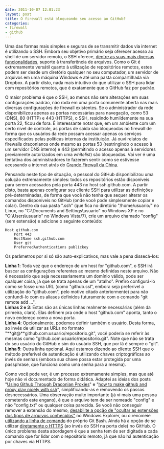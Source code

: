 ```yaml
---
date: 2011-10-07 12:01:23
layout: post
title: O firewall está bloqueando seu acesso ao GitHub?
categories:
- firewall
- github
---
```


Uma das formas mais simples e seguras de se transmitir dados via internet é utilizando o SSH. Embora seu objetivo primário seja oferecer acesso ao shell de um servidor remoto, o SSH oferece, [dentre as suas mais diversas funcionalidades](http://en.wikipedia.org/wiki/Secure_Shell#Uses), suporte à transferência de arquivos. Como o Git é extremamente versátil quanto à utilização de repositórios remotos, estes podem ser desde um diretório qualquer no seu computador, um servidor de arquivos em uma máquina Windows e até uma pasta compartilhada via Dropbox. A partir disto, nada mais intuitivo do que utilizar o SSH para lidar com repositórios remotos, que é exatamente que o GitHub faz por padrão.

O maior problema é que o SSH, ao menos não sem alterações em suas configurações padrão, não roda em uma porta comumente aberta nas mais diversas configurações de firewall existentes. Se o administrador da rede disponibilizou apenas as portas necessárias para navegação, como 53 (DNS), 80 (HTTP) e 443 (HTTPS), o SSH, residindo humildemente na sua porta 22, ficou de fora. É interessante notar que, em um ambiente com um certo nível de controle, as portas de saída são bloqueadas no firewall de forma que os usuários da rede possam acessar apenas os serviços especificados pelas políticas internas da instituição. Já ouvi relatos de firewalls draconianos onde mesmo as portas 53 (restringindo o acesso à um servidor DNS interno) e 443 (permitindo o acesso apenas à servidores previamente autorizados em uma _whitelist_) são bloqueadas. Vai ver é uma tentativa dos administradores te fazerem sentir como se estivesse acessando a internet atrás do [Grande Firewall da China](http://computerworld.uol.com.br/seguranca/2007/09/13/idgnoticia.2007-09-13.5290686105/).

Pensando neste tipo de situação, o pessoal do GitHub disponibilizou uma solução extremamente simples: todos os repositórios estão disponíveis para serem acessados pela porta 443 no host ssh.github.com. A partir disto, basta apenas configurar seu cliente SSH para utilizar as definições pré-determinadas, de forma que você não tenha que sequer alterar os comandos disponíveis no GitHub (onde você pode simplesmente copiar e colar). Dentro da sua pasta ".ssh" (que fica no diretório "/home/usuario/" no Linux, no "C:\Documents and Settings\usuario\" no Windows XP e no "C:\Users\usuario\" no Windows Vista/7), crie um arquivo chamado "config" (sem extensão) e adicione o seguinte conteúdo:

    Host github.com
        Port 443
        HostName ssh.github.com
        User git
        PreferredAuthentications publickey

Os parâmetros por si só são auto-explicativos, mas vale a pena dissecá-los:

**Linha 1**: Toda vez que o endereço de um host for "github.com", o SSH irá buscar as configurações referentes ao mesmo definidas neste arquivo. Não é necessário que seja necessariamente um domínio válido, pode ser qualquer coisa, já que se trata apenas de um "atalho". Prefiro configurá-lo como se fosse uma URL (como "github.ssl", embora seja preferível a utilização do "github.com", pelo motivo citado anteriormente) para não confundí-lo com os aliases definidos futuramente com o comando "git remote add ...".  
**Linhas 2 e 3**: Estas são as únicas linhas realmente necessárias (além da primeira, claro). Elas definem pra onde o host "github.com" aponta, tanto o novo endereço como a nova porta.  
**Linha 4**: Opcionalmente, podemos definir também o usuário. Desta forma, ao invés de utilizar as URLs no formato "**git@**github.com:usuario/repositorio.git", você poderia se referir às mesmas como "github.com:usuario/repositorio.git". Note que não se trata do seu usuário do GitHub e sim do usuário SSH, que por lá é sempre o "git".  
**Linha 5**: Outra linha opcional. Aqui estamos dizendo ao cliente SSH que o método preferível de autenticação é utilizando chaves criptográficas ao invés de senhas (embora sua chave possa estar protegida por uma passphrase, que funciona como uma senha para a mesma).

Como você pode ver, é um processo extremamente simples, mas que até hoje não vi documentado de forma didática. Adaptei as ideias dos posts "[Using Github Through Draconian Proxies](http://returnbooleantrue.blogspot.com/2009/06/using-github-through-draconian-proxies.html)" e "[how to make github and proxy play nicely with ssh](http://skim.la/2010/02/22/how-to-make-github-and-proxy-play-nicely-with-ssh/)", simplificando-as e removendo os passos desnecessários. Uma observação muito importante (já vi mais uma pessoa cometendo este engano), é que o arquivo tem de ser nomeado "config" e não "config.txt" ou qualquer coisa parecida. Se você não conseguir remover a extensão do mesmo, [desabilite a opção de "ocultar as extensões dos tipos de arquivos conhecidos"](http://windows.microsoft.com/pt-BR/windows-vista/Show-or-hide-file-name-extensions) no Windows Explorer, ou o renomeie [utilizando a linha de comando](http://www.hardware.com.br/dicas/basico-linha-comando.html) do próprio Git Bash. Ainda há a opção de se utilizar [diretamente o HTTPS](https://github.com/blog/642-smart-http-support) (ao invés do SSH na porta dele) no GitHub. O único problema desta abordagem é que a senha tem de ser digitada a cada comando que for lidar com o repositório remoto, já que não há autenticação por chaves via HTTPS.
